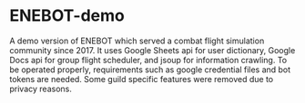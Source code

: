# ENEBOT-demo
A demo version of ENEBOT which served a combat flight simulation community since 2017. It uses Google Sheets api for user dictionary, Google Docs api for group flight scheduler, and jsoup for information crawling.
To be operated properly, requirements such as google credential files and bot tokens are needed. Some guild specific features were removed due to privacy reasons.
